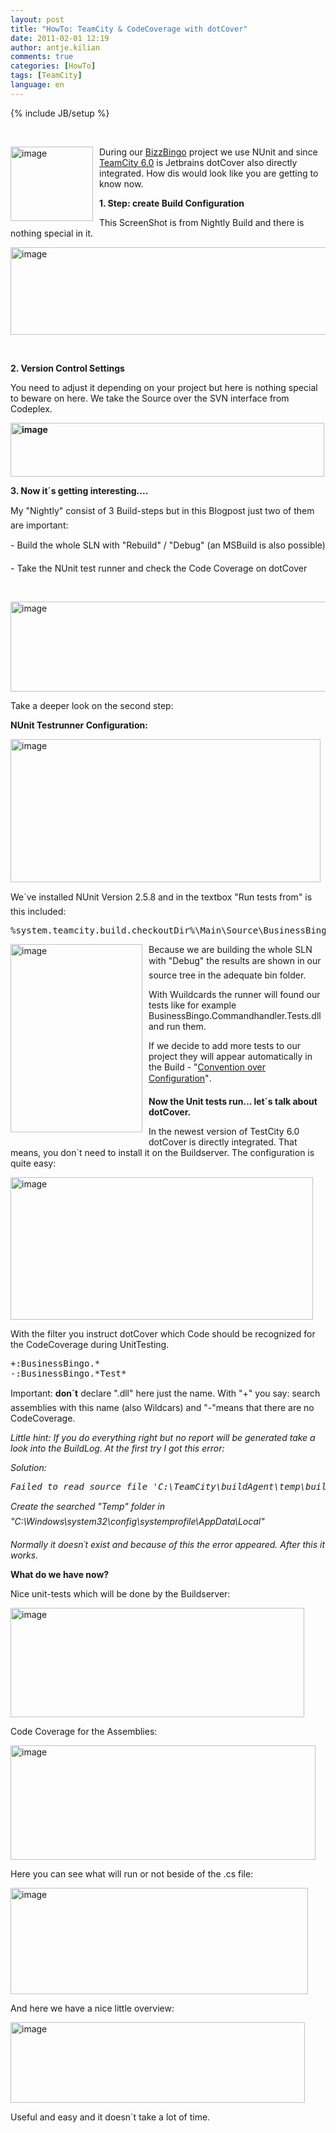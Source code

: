 ```yaml
---
layout: post
title: "HowTo: TeamCity & CodeCoverage with dotCover"
date: 2011-02-01 12:19
author: antje.kilian
comments: true
categories: [HowTo]
tags: [TeamCity]
language: en
---
```

{% include JB/setup %}
<p>&#160;</p>  <p><a href="http://code-inside.de/blog-in/wp-content/uploads/image112.png"><img style="background-image: none; border-bottom: 0px; border-left: 0px; margin: 0px 10px 0px 0px; padding-left: 0px; padding-right: 0px; display: inline; float: left; border-top: 0px; border-right: 0px; padding-top: 0px" title="image" border="0" alt="image" align="left" src="http://code-inside.de/blog-in/wp-content/uploads/image_thumb21.png" width="132" height="119" /></a>During our <a href="http://code-inside.de/blog-in/2011/01/09/bullshit-bingo-online-with-bizzbingo-rtw/">BizzBingo</a> project we use NUnit and since <a href="http://www.jetbrains.com/teamcity/">TeamCity 6.0</a> is Jetbrains dotCover also directly integrated. How dis would look like you are getting to know now. </p>  <p><b></b></p>  <!--more-->  <p><b>1. </b><b>Step: create Build Configuration</b></p>  <p>This ScreenShot is from Nightly Build and there is nothing special in it.</p>  <p><img style="background-image: none; border-bottom: 0px; border-left: 0px; padding-left: 0px; padding-right: 0px; border-top: 0px; border-right: 0px; padding-top: 0px" title="image" border="0" alt="image" src="http://code-inside.de/blog/wp-content/uploads/image_thumb339.png" width="508" height="140" /><b></b></p>  <p>&#160;</p>  <p><b>2. </b><b>Version Control Settings </b></p>  <p><b></b></p>  <p>You need to adjust it depending on your project but here is nothing special to beware on here. We take the Source over the SVN interface from Codeplex.</p>  <p><b><a href="http://code-inside.de/blog-in/wp-content/uploads/image113.png"><img style="background-image: none; border-bottom: 0px; border-left: 0px; padding-left: 0px; padding-right: 0px; display: inline; border-top: 0px; border-right: 0px; padding-top: 0px" title="image" border="0" alt="image" src="http://code-inside.de/blog-in/wp-content/uploads/image_thumb22.png" width="502" height="86" /></a></b></p>  <p><b>3. </b><b>Now it´s getting interesting.... </b></p>  <p><b></b></p>  <p>My "Nightly" consist of 3 Build-steps but in this Blogpost just two of them are important:</p>  <p>- Build the whole SLN with "Rebuild" / "Debug" (an MSBuild is also possible)</p>  <p>- Take the NUnit test runner and check the Code Coverage on dotCover</p>  <p>&#160;</p>  <p><img style="background-image: none; border-bottom: 0px; border-left: 0px; padding-left: 0px; padding-right: 0px; border-top: 0px; border-right: 0px; padding-top: 0px" title="image" border="0" alt="image" src="http://code-inside.de/blog/wp-content/uploads/image_thumb341.png" width="536" height="144" /></p>  <p>Take a deeper look on the second step: </p>  <p><b>NUnit Testrunner Configuration:</b></p>  <p><b></b></p>  <p><a href="http://code-inside.de/blog-in/wp-content/uploads/image114.png"><img style="background-image: none; border-bottom: 0px; border-left: 0px; padding-left: 0px; padding-right: 0px; display: inline; border-top: 0px; border-right: 0px; padding-top: 0px" title="image" border="0" alt="image" src="http://code-inside.de/blog-in/wp-content/uploads/image_thumb23.png" width="496" height="229" /></a></p>  <p>We´ve installed NUnit Version 2.5.8 and in the textbox "Run tests from" is this included: </p>  <div style="padding-bottom: 0px; margin: 0px; padding-left: 0px; padding-right: 0px; display: inline; float: none; padding-top: 0px" id="scid:812469c5-0cb0-4c63-8c15-c81123a09de7:354415f5-07aa-4aa4-a6da-d29a4bfd6ab5" class="wlWriterEditableSmartContent"><pre name="code" class="c#">%system.teamcity.build.checkoutDir%\Main\Source\BusinessBingo\Tests\*\bin\Debug\*Tests.dll</pre></div>

<p><a href="http://code-inside.de/blog-in/wp-content/uploads/image115.png"><img style="background-image: none; border-bottom: 0px; border-left: 0px; margin: 0px 10px 10px 0px; padding-left: 0px; padding-right: 0px; display: inline; float: left; border-top: 0px; border-right: 0px; padding-top: 0px" title="image" border="0" alt="image" align="left" src="http://code-inside.de/blog-in/wp-content/uploads/image_thumb24.png" width="211" height="301" /></a>Because we are building the whole SLN with "Debug" the results are shown in our source tree in the adequate bin folder. </p>

<p>With Wuildcards the runner will found our tests like for example BusinessBingo.Commandhandler.Tests.dll and run them.</p>

<p>If we decide to add more tests to our project they will appear automatically in the Build - "<a href="http://en.wikipedia.org/wiki/Convention_over_configuration">Convention over Configuration</a>". </p>

<p><b></b></p>

<p><b></b></p>

<p><b>Now the Unit tests run... let´s talk about dotCover. </b></p>

<p><b></b></p>

<p>In the newest version of TestCity 6.0 dotCover is directly integrated. That means, you don´t need to install it on the Buildserver. The configuration is quite easy:</p>

<p><a href="http://code-inside.de/blog-in/wp-content/uploads/image116.png"><img style="background-image: none; border-bottom: 0px; border-left: 0px; padding-left: 0px; padding-right: 0px; display: inline; border-top: 0px; border-right: 0px; padding-top: 0px" title="image" border="0" alt="image" src="http://code-inside.de/blog-in/wp-content/uploads/image_thumb25.png" width="484" height="228" /></a></p>

<p>With the filter you instruct dotCover which Code should be recognized for the CodeCoverage during UnitTesting. </p>

<div style="padding-bottom: 0px; margin: 0px; padding-left: 0px; padding-right: 0px; display: inline; float: none; padding-top: 0px" id="scid:812469c5-0cb0-4c63-8c15-c81123a09de7:95e75254-4e2d-49ab-8a9c-5c68d8cc31dc" class="wlWriterEditableSmartContent"><pre name="code" class="c#">+:BusinessBingo.*
-:BusinessBingo.*Test*</pre></div>

<p>Important: <b>don´t</b> declare ".dll" here just the name. With "+" you say: search assemblies with this name (also Wildcars) and "-"means that there are no CodeCoverage. </p>

<p><i>Little hint: If you do everything right but no report will be generated take a look into the BuildLog. At the first try I got this error:</i></p>

<p><i>Solution: 
    <div style="padding-bottom: 0px; margin: 0px; padding-left: 0px; padding-right: 0px; display: inline; float: none; padding-top: 0px" id="scid:812469c5-0cb0-4c63-8c15-c81123a09de7:f4885b9c-50a9-40f2-a747-d64338a0d8fc" class="wlWriterEditableSmartContent"><pre name="code" class="c#">Failed to read source file 'C:\TeamCity\buildAgent\temp\buildTmp\dotcover8583844779204955574.xml'. Could not find a part of the path 'C:\Windows\system32\config\systemprofile\AppData\Local\Temp\4q-kqg6z.tmp'.</pre></div>
  </i></p>

<p><i></i></p>

<p><i>Create the searched "Temp" folder in "C:\Windows\system32\config\systemprofile\AppData\Local" </i></p>

<p><i>Normally it doesn´t exist and because of this the error appeared. After this it works.</i></p>

<p><i></i></p>

<p><b>What do we have now?</b></p>

<p><i></i></p>

<p>Nice unit-tests which will be done by the Buildserver:</p>

<p><a href="http://code-inside.de/blog-in/wp-content/uploads/image117.png"><img style="background-image: none; border-bottom: 0px; border-left: 0px; padding-left: 0px; padding-right: 0px; display: inline; border-top: 0px; border-right: 0px; padding-top: 0px" title="image" border="0" alt="image" src="http://code-inside.de/blog-in/wp-content/uploads/image_thumb26.png" width="470" height="175" /></a></p>

<p>Code Coverage for the Assemblies:</p>

<p><img style="background-image: none; border-bottom: 0px; border-left: 0px; padding-left: 0px; padding-right: 0px; border-top: 0px; border-right: 0px; padding-top: 0px" title="image" border="0" alt="image" src="http://code-inside.de/blog/wp-content/uploads/image_thumb345.png" width="488" height="183" /></p>

<p>Here you can see what will run or not beside of the .cs file: </p>

<p><a href="http://code-inside.de/blog-in/wp-content/uploads/image118.png"><img style="background-image: none; border-bottom: 0px; border-left: 0px; padding-left: 0px; padding-right: 0px; display: inline; border-top: 0px; border-right: 0px; padding-top: 0px" title="image" border="0" alt="image" src="http://code-inside.de/blog-in/wp-content/uploads/image_thumb27.png" width="476" height="170" /></a></p>

<p>And here we have a nice little overview:</p>

<p><a href="http://code-inside.de/blog-in/wp-content/uploads/image119.png"><img style="background-image: none; border-bottom: 0px; border-left: 0px; padding-left: 0px; padding-right: 0px; display: inline; border-top: 0px; border-right: 0px; padding-top: 0px" title="image" border="0" alt="image" src="http://code-inside.de/blog-in/wp-content/uploads/image_thumb28.png" width="471" height="129" /></a></p>

<p>Useful and easy and it doesn´t take a lot of time.</p>
